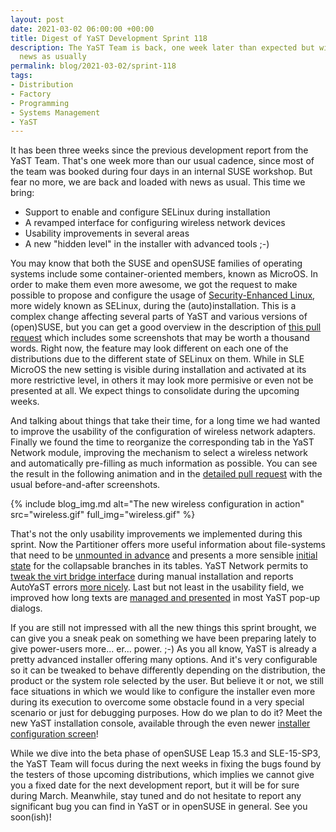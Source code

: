 ```yaml
---
layout: post
date: 2021-03-02 06:00:00 +00:00
title: Digest of YaST Development Sprint 118
description: The YaST Team is back, one week later than expected but with as many exciting
  news as usually
permalink: blog/2021-03-02/sprint-118
tags:
- Distribution
- Factory
- Programming
- Systems Management
- YaST
---
```


It has been three weeks since the previous development report from the YaST Team. That's one week
more than our usual cadence, since most of the team was booked during four days in an internal SUSE
workshop. But fear no more, we are back and loaded with news as usual. This time we bring:

  - Support to enable and configure SELinux during installation
  - A revamped interface for configuring wireless network devices
  - Usability improvements in several areas
  - A new "hidden level" in the installer with advanced tools ;-)

You may know that both the SUSE and openSUSE families of operating systems include
some container-oriented members, known as MicroOS. In order to make them even more awesome, we got
the request to make possible to propose and configure the usage of [Security-Enhanced
Linux](https://en.wikipedia.org/wiki/Security-Enhanced_Linux), more widely known as SELinux, during the
(auto)installation. This is a complex change affecting several parts of YaST and various versions
of (open)SUSE, but you can get a good overview in the description of [this pull
request](https://github.com/yast/yast-installation/pull/906) which includes some screenshots that
may be worth a thousand words. Right now, the feature may look different on each one of the
distributions due to the different state of SELinux on them. While in SLE MicroOS the new setting is
visible during installation and activated at its more restrictive level, in others it may look more
permisive or even not be presented at all. We expect things to consolidate during the upcoming
weeks.

And talking about things that take their time, for a long time we had wanted to improve the
usability of the configuration of wireless network adapters. Finally we found the time to reorganize
the corresponding tab in the YaST Network module, improving the mechanism to select a wireless
network and automatically pre-filling as much information as possible. You can see the result in the
following animation and in the [detailed pull request](https://github.com/yast/yast-network/pull/1164)
with the usual before-and-after screenshots.

{% include blog_img.md alt="The new wireless configuration in action"
src="wireless.gif" full_img="wireless.gif" %}

That's not the only usability improvements we implemented during this sprint. Now the Partitioner
offers more useful information about file-systems that need to be [unmounted in
advance](https://github.com/yast/yast-storage-ng/pull/1204) and presents a more sensible [initial
state](https://github.com/yast/yast-storage-ng/pull/1207) for the collapsable branches in its
tables. YaST Network permits to [tweak the virt bridge
interface](https://github.com/yast/yast-network/pull/1137) during manual installation and reports
AutoYaST errors [more nicely](https://github.com/yast/yast-network/pull/1166). Last but not least in
the usability field, we improved how long texts are [managed and
presented](https://github.com/yast/yast-yast2/pull/1122) in most YaST pop-up dialogs.

If you are still not impressed with all the new things this sprint brought, we can give you a
sneak peak on something we have been preparing lately to give power-users more... er... power. ;-)
As you all know, YaST is already a pretty advanced installer offering many options. And it's very
configurable so it can be tweaked to behave differently depending on the distribution, the product
or the system role selected by the user. But believe it or not, we still face situations in which we
would like to configure the installer even more during its execution to overcome some obstacle found
in a very special scenario or just for debugging purposes. How do we plan to do it? Meet the new
YaST installation console, available through the even newer [installer configuration
screen](https://github.com/yast/yast-installation/pull/905)!

While we dive into the beta phase of openSUSE Leap 15.3 and SLE-15-SP3, the YaST Team will focus
during the next weeks in fixing the bugs found by the testers of those upcoming distributions, which
implies we cannot give you a fixed date for the next development report, but it will be for sure
during March. Meanwhile, stay tuned and do not hesitate to report any significant bug you can find
in YaST or in openSUSE in general. See you soon(ish)!
